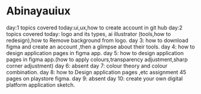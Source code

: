 # Abinayauiux
day:1
topics covered today:ui,ux,how to create account in git hub
day:2
topics covered today: logo and its types,
ai illustrator (tools,how to redesign),how to Remove background from logo.
day 3:
how to download figma and create an account ,then a glimpse about their tools.
day 4:
how to design application pages in figma app.
day 5:
how to design application pages in figma app.(how to apply colours,transparency adjustment,sharp corner adjustment)
day 6:
absent
day 7:
colour theory and colour combination.
day 8:
how to Design application pages ,etc assignment 45 pages on playstore figma.
day 9:
absent
day 10:
create your own digital platform application sketch.
